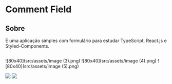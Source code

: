 # Comment Field  

## Sobre

É uma aplicação simples com formulário para estudar TypeScript, React.js e Styled-Components.
##

![80x40](src/assets/image (3).png)
![80x40](src/assets/image (4).png)
![80x40](src/assets/image (5).png)

[![](https://img.shields.io/badge/React-20232A?style=for-the-badge&logo=react&logoColor=61DAFB)]()
[![](https://img.shields.io/badge/TypeScript-007ACC?style=for-the-badge&logo=typescript&logoColor=white)]()
